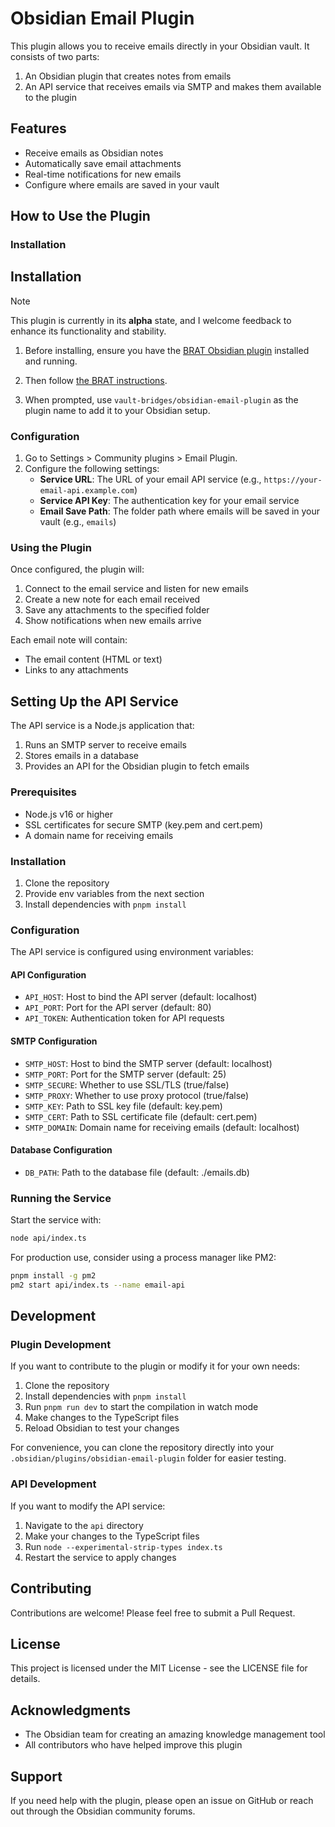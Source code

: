 # Obsidian Email Plugin

This plugin allows you to receive emails directly in your Obsidian vault. It consists of two parts:
1. An Obsidian plugin that creates notes from emails
2. An API service that receives emails via SMTP and makes them available to the plugin

## Features

- Receive emails as Obsidian notes
- Automatically save email attachments
- Real-time notifications for new emails
- Configure where emails are saved in your vault

## How to Use the Plugin

### Installation

## Installation

> [!NOTE]
> This plugin is currently in its **alpha** state, and I welcome feedback to enhance its functionality and stability.

1. Before installing, ensure you have the [BRAT Obsidian plugin](https://tfthacker.com/BRAT) installed and running.

2. Then follow [the BRAT instructions](https://tfthacker.com/brat-quick-guide#Adding+a+beta+plugin).
3. When prompted, use `vault-bridges/obsidian-email-plugin` as the plugin name to add it to your Obsidian setup.

### Configuration

1. Go to Settings > Community plugins > Email Plugin.
2. Configure the following settings:
   - **Service URL**: The URL of your email API service (e.g., `https://your-email-api.example.com`)
   - **Service API Key**: The authentication key for your email service
   - **Email Save Path**: The folder path where emails will be saved in your vault (e.g., `emails`)

### Using the Plugin

Once configured, the plugin will:
1. Connect to the email service and listen for new emails
2. Create a new note for each email received
3. Save any attachments to the specified folder
4. Show notifications when new emails arrive

Each email note will contain:
- The email content (HTML or text)
- Links to any attachments

## Setting Up the API Service

The API service is a Node.js application that:
1. Runs an SMTP server to receive emails
2. Stores emails in a database
3. Provides an API for the Obsidian plugin to fetch emails

### Prerequisites

- Node.js v16 or higher
- SSL certificates for secure SMTP (key.pem and cert.pem)
- A domain name for receiving emails

### Installation

1. Clone the repository
2. Provide env variables from the next section
3. Install dependencies with `pnpm install`

### Configuration

The API service is configured using environment variables:

#### API Configuration
- `API_HOST`: Host to bind the API server (default: localhost)
- `API_PORT`: Port for the API server (default: 80)
- `API_TOKEN`: Authentication token for API requests

#### SMTP Configuration
- `SMTP_HOST`: Host to bind the SMTP server (default: localhost)
- `SMTP_PORT`: Port for the SMTP server (default: 25)
- `SMTP_SECURE`: Whether to use SSL/TLS (true/false)
- `SMTP_PROXY`: Whether to use proxy protocol (true/false)
- `SMTP_KEY`: Path to SSL key file (default: key.pem)
- `SMTP_CERT`: Path to SSL certificate file (default: cert.pem)
- `SMTP_DOMAIN`: Domain name for receiving emails (default: localhost)

#### Database Configuration
- `DB_PATH`: Path to the database file (default: ./emails.db)

### Running the Service

Start the service with:

```bash
node api/index.ts
```

For production use, consider using a process manager like PM2:

```bash
pnpm install -g pm2
pm2 start api/index.ts --name email-api
```

## Development

### Plugin Development

If you want to contribute to the plugin or modify it for your own needs:

1. Clone the repository
2. Install dependencies with `pnpm install`
3. Run `pnpm run dev` to start the compilation in watch mode
4. Make changes to the TypeScript files
5. Reload Obsidian to test your changes

For convenience, you can clone the repository directly into your `.obsidian/plugins/obsidian-email-plugin` folder for easier testing.

### API Development

If you want to modify the API service:

1. Navigate to the `api` directory
2. Make your changes to the TypeScript files
3. Run `node --experimental-strip-types index.ts`
4. Restart the service to apply changes

## Contributing

Contributions are welcome! Please feel free to submit a Pull Request.

## License

This project is licensed under the MIT License - see the LICENSE file for details.

## Acknowledgments

- The Obsidian team for creating an amazing knowledge management tool
- All contributors who have helped improve this plugin

## Support

If you need help with the plugin, please open an issue on GitHub or reach out through the Obsidian community forums.
